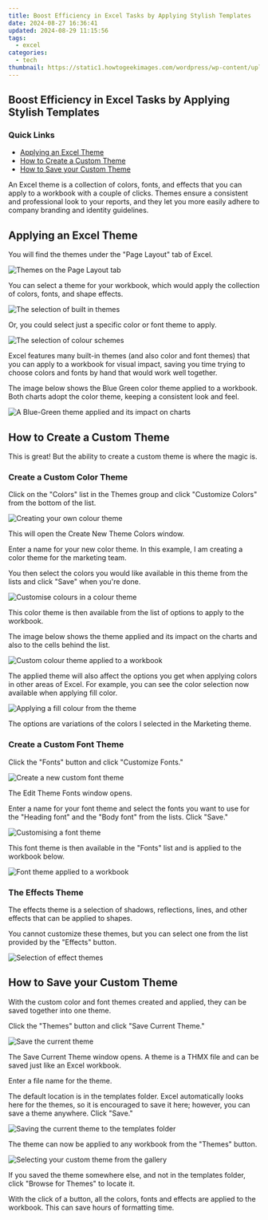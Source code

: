 ```yaml
---
title: Boost Efficiency in Excel Tasks by Applying Stylish Templates
date: 2024-08-27 16:36:41
updated: 2024-08-29 11:15:56
tags:
  - excel
categories:
  - tech
thumbnail: https://static1.howtogeekimages.com/wordpress/wp-content/uploads/2019/06/stock-lede-microsoft-office_excel.png
---
```


## Boost Efficiency in Excel Tasks by Applying Stylish Templates

### Quick Links

* [Applying an Excel Theme](https://android-unlock.techidaily.com/in-2024-unlocking-the-power-of-smart-lock-a-beginners-guide-for-asus-users-by-drfone-android/)
* [How to Create a Custom Theme](https://fox-http.techidaily.com/2024-approved-drones-that-follow-you-back-top-10-drone-leaders/)
* [How to Save your Custom Theme](https://hardware-help.techidaily.com/1722960486115-guide-to-freshly-upgrading-your-sata-driver-on-a-windows-machine-quick-steps-inside/)

 An Excel theme is a collection of colors, fonts, and effects that you can apply to a workbook with a couple of clicks. Themes ensure a consistent and professional look to your reports, and they let you more easily adhere to company branding and identity guidelines.

##  Applying an Excel Theme

 You will find the themes under the "Page Layout" tab of Excel.

![Themes on the Page Layout tab](https://static1.howtogeekimages.com/wordpress/wp-content/uploads/2019/06/on-ribbon.png) 

 You can select a theme for your workbook, which would apply the collection of colors, fonts, and shape effects.

![The selection of built in themes](https://static1.howtogeekimages.com/wordpress/wp-content/uploads/2019/06/themes-gallery.png) 

 Or, you could select just a specific color or font theme to apply.

![The selection of colour schemes](https://static1.howtogeekimages.com/wordpress/wp-content/uploads/2019/06/colours-gallery-1.png) 

 Excel features many built-in themes (and also color and font themes) that you can apply to a workbook for visual impact, saving you time trying to choose colors and fonts by hand that would work well together.

 The image below shows the Blue Green color theme applied to a workbook. Both charts adopt the color theme, keeping a consistent look and feel.

![A Blue-Green theme applied and its impact on charts](https://static1.howtogeekimages.com/wordpress/wp-content/uploads/2019/06/theme-applied-2.png) 

##  How to Create a Custom Theme

 This is great! But the ability to create a custom theme is where the magic is.

###  Create a Custom Color Theme

 Click on the "Colors" list in the Themes group and click "Customize Colors" from the bottom of the list.

![Creating your own colour theme](https://static1.howtogeekimages.com/wordpress/wp-content/uploads/2019/06/customise-colour-theme.png) 

 This will open the Create New Theme Colors window.

 Enter a name for your new color theme. In this example, I am creating a color theme for the marketing team.

 You then select the colors you would like available in this theme from the lists and click "Save" when you're done.

![Customise colours in a colour theme](https://static1.howtogeekimages.com/wordpress/wp-content/uploads/2019/06/customise-colours-1.png) 

 This color theme is then available from the list of options to apply to the workbook.

 The image below shows the theme applied and its impact on the charts and also to the cells behind the list.

![Custom colour theme applied to a workbook](https://static1.howtogeekimages.com/wordpress/wp-content/uploads/2019/06/custom-colour-theme-applied-1.png) 

 The applied theme will also affect the options you get when applying colors in other areas of Excel. For example, you can see the color selection now available when applying fill color.

![Applying a fill colour from the theme](https://static1.howtogeekimages.com/wordpress/wp-content/uploads/2019/06/fill-colours.png) 

 The options are variations of the colors I selected in the Marketing theme.

###  Create a Custom Font Theme

 Click the "Fonts" button and click "Customize Fonts."

![Create a new custom font theme](https://static1.howtogeekimages.com/wordpress/wp-content/uploads/2019/06/customise-fonts-theme.png) 

 The Edit Theme Fonts window opens.

 Enter a name for your font theme and select the fonts you want to use for the "Heading font" and the "Body font" from the lists. Click "Save."

![Customising a font theme](https://static1.howtogeekimages.com/wordpress/wp-content/uploads/2019/06/customise-fonts.png) 

 This font theme is then available in the "Fonts" list and is applied to the workbook below.

![Font theme applied to a workbook](https://static1.howtogeekimages.com/wordpress/wp-content/uploads/2019/06/font-theme-applied.png) 

###  The Effects Theme

 The effects theme is a selection of shadows, reflections, lines, and other effects that can be applied to shapes.

 You cannot customize these themes, but you can select one from the list provided by the "Effects" button.

![Selection of effect themes](https://static1.howtogeekimages.com/wordpress/wp-content/uploads/2019/06/effects-theme.png) 

##  How to Save your Custom Theme

 With the custom color and font themes created and applied, they can be saved together into one theme.

 Click the "Themes" button and click "Save Current Theme."

![Save the current theme](https://static1.howtogeekimages.com/wordpress/wp-content/uploads/2019/06/save-current-theme.png) 

 The Save Current Theme window opens. A theme is a THMX file and can be saved just like an Excel workbook.

 Enter a file name for the theme.

 The default location is in the templates folder. Excel automatically looks here for the themes, so it is encouraged to save it here; however, you can save a theme anywhere. Click "Save."

![Saving the current theme to the templates folder](https://static1.howtogeekimages.com/wordpress/wp-content/uploads/2019/06/saving-the-theme.png) 

 The theme can now be applied to any workbook from the "Themes" button.

![Selecting your custom theme from the gallery](https://static1.howtogeekimages.com/wordpress/wp-content/uploads/2019/06/new-theme-available.png) 

 If you saved the theme somewhere else, and not in the templates folder, click "Browse for Themes" to locate it.

 With the click of a button, all the colors, fonts and effects are applied to the workbook. This can save hours of formatting time.

<ins class="adsbygoogle"
     style="display:block"
     data-ad-format="autorelaxed"
     data-ad-client="ca-pub-7571918770474297"
     data-ad-slot="1223367746"></ins>



<ins class="adsbygoogle"
     style="display:block"
     data-ad-client="ca-pub-7571918770474297"
     data-ad-slot="8358498916"
     data-ad-format="auto"
     data-full-width-responsive="true"></ins>
